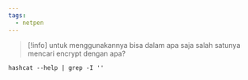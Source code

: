 ```yaml
---
tags:
  - netpen
---
```


>[!info] 
>untuk menggunakannya bisa dalam apa saja salah satunya mencari encrypt dengan apa?


```
hashcat --help | grep -I '' 
```

